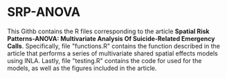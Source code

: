 # SRP-ANOVA

This Githb  contains the R files corresponding to the article **Spatial Risk Patterns-ANOVA: Multivariate Analysis Of Suicide-Related Emergency Calls**. Specifically, file "functions.R" contains the function described in the article that performs a series of multivariate shared spatial effects models using INLA. Lastly, file "testing.R" contains the code for used for the models, as well as the figures included in the article.
